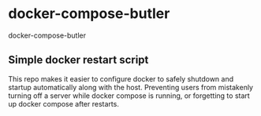 # docker-compose-butler
docker-compose-butler

## Simple docker restart script

This repo makes it easier to configure docker to safely shutdown and startup automatically along with the host.  Preventing users from mistakenly turning off a server while docker compose is running, or forgetting to start up docker compose after restarts.
